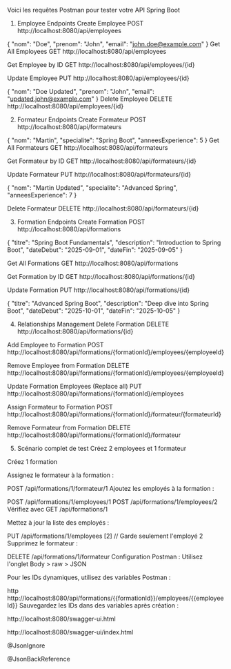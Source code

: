 Voici les requêtes Postman pour tester votre API Spring Boot

1. Employee Endpoints
   Create Employee
   POST http://localhost:8080/api/employees

{
"nom": "Doe",
"prenom": "John",
"email": "john.doe@example.com"
}
Get All Employees
GET http://localhost:8080/api/employees

Get Employee by ID
GET http://localhost:8080/api/employees/{id}

Update Employee
PUT http://localhost:8080/api/employees/{id}

{
"nom": "Doe Updated",
"prenom": "John",
"email": "updated.john@example.com"
}
Delete Employee
DELETE http://localhost:8080/api/employees/{id}

2. Formateur Endpoints
   Create Formateur
   POST http://localhost:8080/api/formateurs

{
"nom": "Martin",
"specialite": "Spring Boot",
"anneesExperience": 5
}
Get All Formateurs
GET http://localhost:8080/api/formateurs

Get Formateur by ID
GET http://localhost:8080/api/formateurs/{id}

Update Formateur
PUT http://localhost:8080/api/formateurs/{id}

{
"nom": "Martin Updated",
"specialite": "Advanced Spring",
"anneesExperience": 7
}

Delete Formateur
DELETE http://localhost:8080/api/formateurs/{id}

3. Formation Endpoints
   Create Formation
   POST http://localhost:8080/api/formations

{
"titre": "Spring Boot Fundamentals",
"description": "Introduction to Spring Boot",
"dateDebut": "2025-09-01",
"dateFin": "2025-09-05"
}

Get All Formations
GET http://localhost:8080/api/formations

Get Formation by ID
GET http://localhost:8080/api/formations/{id}

Update Formation
PUT http://localhost:8080/api/formations/{id}

{
"titre": "Advanced Spring Boot",
"description": "Deep dive into Spring Boot",
"dateDebut": "2025-10-01",
"dateFin": "2025-10-05"
}

4. Relationships Management
   Delete Formation
   DELETE http://localhost:8080/api/formations/{id}

Add Employee to Formation
POST http://localhost:8080/api/formations/{formationId}/employees/{employeeId}

Remove Employee from Formation
DELETE http://localhost:8080/api/formations/{formationId}/employees/{employeeId}

Update Formation Employees (Replace all)
PUT http://localhost:8080/api/formations/{formationId}/employees

Assign Formateur to Formation
POST http://localhost:8080/api/formations/{formationId}/formateur/{formateurId}

Remove Formateur from Formation
DELETE http://localhost:8080/api/formations/{formationId}/formateur

5. Scénario complet de test
   Créez 2 employees et 1 formateur

Créez 1 formation

Assignez le formateur à la formation :

POST /api/formations/1/formateur/1
Ajoutez les employés à la formation :

POST /api/formations/1/employees/1
POST /api/formations/1/employees/2
Vérifiez avec GET /api/formations/1

Mettez à jour la liste des employés :

PUT /api/formations/1/employees
[2]  // Garde seulement l'employé 2
Supprimez le formateur :

DELETE /api/formations/1/formateur
Configuration Postman :
Utilisez l'onglet Body > raw > JSON

Pour les IDs dynamiques, utilisez des variables Postman :

http
http://localhost:8080/api/formations/{{formationId}}/employees/{{employeeId}}
Sauvegardez les IDs dans des variables après création :



http://localhost:8080/swagger-ui.html

http://localhost:8080/swagger-ui/index.html


@JsonIgnore

@JsonBackReference